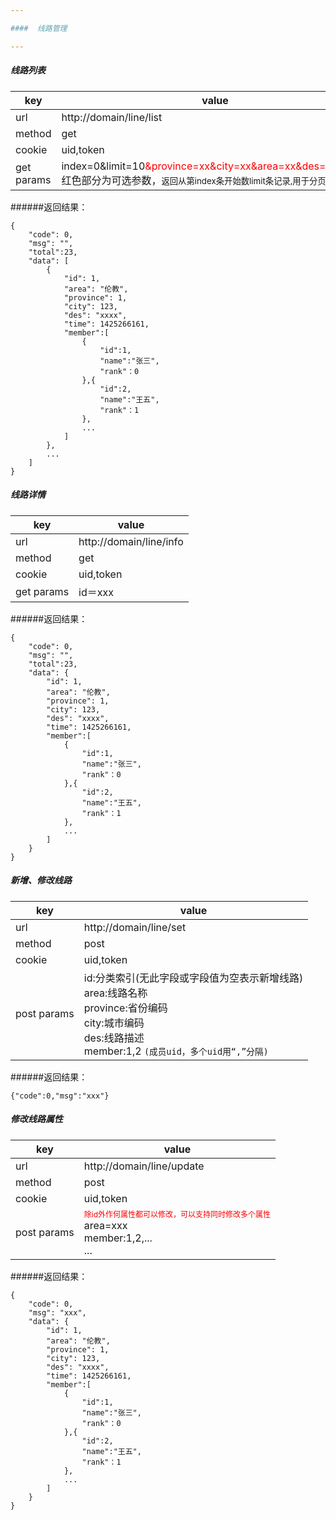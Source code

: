 ```yaml
---

####  线路管理

---
```

##### 线路列表

| key | value |
| --- | ----- |
| url | http://domain/line/list |
| method | get |
| cookie | uid,token |
| get params | index=0&limit=10<span style="color:red">&province=xx&city=xx&area=xx&des=xx&id=xx</span><br/>红色部分为可选参数，<small>返回从第index条开始数limit条记录,用于分页</small>|

######返回结果：
```
{
    "code": 0,
    "msg": "",
    "total":23,
    "data": [
        {
            "id": 1,
            "area": "伦教",
            "province": 1,
            "city": 123,
            "des": "xxxx",
            "time": 1425266161,
            "member":[
                {
                    "id":1,
                    "name":"张三",
                    "rank"：0
                },{
                    "id":2,
                    "name":"王五",
                    "rank"：1
                },
                ...
            ]
        },
        ...
    ]
}
```

##### 线路详情

| key | value |
| --- | ----- |
| url | http://domain/line/info |
| method | get |
| cookie | uid,token |
| get params | id＝xxx|

######返回结果：
```
{
    "code": 0,
    "msg": "",
    "total":23,
    "data": {
        "id": 1,
        "area": "伦教",
        "province": 1,
        "city": 123,
        "des": "xxxx",
        "time": 1425266161,
        "member":[
            {
                "id":1,
                "name":"张三",
                "rank"：0
            },{
                "id":2,
                "name":"王五",
                "rank"：1
            },
            ...
        ]
    }
}
```

##### 新增、修改线路
| key | value |
| --- | ----- |
| url | http://domain/line/set |
| method | post |
| cookie | uid,token |
| post params | id:分类索引(无此字段或字段值为空表示新增线路)<br/>area:线路名称<br/>province:省份编码<br/>city:城市编码<br/>des:线路描述<br/>member:1,2 `(成员uid，多个uid用“,”分隔)`|

######返回结果：
```
{"code":0,"msg":"xxx"}
```

##### 修改线路属性
| key | value |
| --- | ----- |
| url | http://domain/line/update |
| method | post |
| cookie | uid,token |
| post params | <div style="color:red;font-size:12px;">除id外作何属性都可以修改，可以支持同时修改多个属性</div>area=xxx<br/>member:1,2,...<br/>...|

######返回结果：
```
{
    "code": 0,
    "msg": "xxx",
    "data": {
        "id": 1,
        "area": "伦教",
        "province": 1,
        "city": 123,
        "des": "xxxx",
        "time": 1425266161,
        "member":[
            {
                "id":1,
                "name":"张三",
                "rank"：0
            },{
                "id":2,
                "name":"王五",
                "rank"：1
            },
            ...
        ]
    }
}
```
